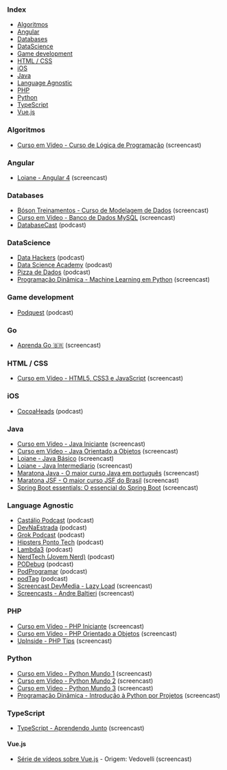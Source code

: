 ### Index

* [Algoritmos](#algoritmos)
* [Angular](#angular)
* [Databases](#databases)
* [DataScience](#datascience)
* [Game development](#game-development)
* [HTML / CSS](#html--css)
* [iOS](#ios)
* [Java](#java)
* [Language Agnostic](#language-agnostic)
* [PHP](#php)
* [Python](#python)
* [TypeScript](#typescript)
* [Vue.js](#vuejs)


### Algoritmos

* [Curso em Vídeo - Curso de Lógica de Programação](https://www.youtube.com/playlist?list=PLHz_AreHm4dmSj0MHol_aoNYCSGFqvfXV) (screencast)


### Angular

* [Loiane - Angular 4](https://www.youtube.com/watch?v=tPOMG0D57S0&list=PLGxZ4Rq3BOBoSRcKWEdQACbUCNWLczg2G) (screencast)


### Databases

* [Bóson Treinamentos - Curso de Modelagem de Dados](https://www.youtube.com/playlist?list=PLucm8g_ezqNoNHU8tjVeHmRGBFnjDIlxD) (screencast)
* [Curso em Vídeo - Banco de Dados MySQL](https://www.youtube.com/playlist?list=PLHz_AreHm4dkBs-795Dsgvau_ekxg8g1r) (screencast)
* [DatabaseCast](http://databasecast.com.br) (podcast)


### DataScience

* [Data Hackers](https://datahackers.com.br/podcast) (podcast)
* [Data Science Academy](http://datascienceacademy.com.br/blog/podcast-dsa/) (podcast)
* [Pizza de Dados](https://pizzadedados.com) (podcast)
* [Programação Dinâmica - Machine Learning em Python](https://www.youtube.com/playlist?list=PL5TJqBvpXQv5CBxLkdqmou_86syFK7U3Q) (screencast)


### Game development

* [Podquest](http://www.podquest.com.br) (podcast)


### Go

* [Aprenda Go :brazil:](https://www.youtube.com/playlist?list=PLCKpcjBB_VlBsxJ9IseNxFllf-UFEXOdg) (screencast)


### HTML / CSS

* [Curso em Vídeo - HTML5, CSS3 e JavaScript](https://www.youtube.com/playlist?list=PLHz_AreHm4dlAnJ_jJtV29RFxnPHDuk9o) (screencast)


### iOS

* [CocoaHeads](http://www.cocoaheads.com.br/podcasts) (podcast)


### Java

* [Curso em Vídeo - Java Iniciante](https://www.youtube.com/playlist?list=PLHz_AreHm4dkI2ZdjTwZA4mPMxWTfNSpR) (screencast)
* [Curso em Vídeo - Java Orientado a Objetos](https://www.youtube.com/playlist?list=PLHz_AreHm4dkqe2aR0tQK74m8SFe-aGsY) (screencast)
* [Loiane - Java Básico](https://www.youtube.com/watch?v=LnORjqZUMIQ&list=PLGxZ4Rq3BOBq0KXHsp5J3PxyFaBIXVs3r) (screencast)
* [Loiane - Java Intermediario](https://www.youtube.com/watch?v=EdEKx24xHGc&list=PLGxZ4Rq3BOBoqYyFWOV_YbfBW80YGAGEI) (screencast)
* [Maratona Java - O maior curso Java em português](https://www.youtube.com/playlist?list=PL62G310vn6nHrMr1tFLNOYP_c73m6nAzL) (screencast)
* [Maratona JSF - O maior curso JSF do Brasil](https://www.youtube.com/playlist?list=PL62G310vn6nHSNpACkELWiPlM8J8z8t5J) (screencast)
* [Spring Boot essentials: O essencial do Spring Boot](https://www.youtube.com/playlist?list=PL62G310vn6nF3gssjqfCKLpTK2sZJ_a_1) (screencast)


### Language Agnostic

 * [Castálio Podcast](http://castalio.info) (podcast)
 * [DevNaEstrada](http://devnaestrada.com.br) (podcast)
 * [Grok Podcast](http://www.grokpodcast.com) (podcast)
 * [Hipsters Ponto Tech](http://hipsters.tech) (podcast)
 * [Lambda3](https://blog.lambda3.com.br/category/podcast) (podcast)
 * [NerdTech (Jovem Nerd)](https://jovemnerd.com.br/playlist/nerdtech) (podcast)
 * [PODebug](http://www.podebug.com) (podcast)
 * [PodProgramar](https://mundopodcast.com.br/podprogramar) (podcast)
 * [podTag](https://podtag.com.br) (podcast)
 * [Screencast DevMedia - Lazy Load](https://www.youtube.com/playlist?list=PLi75dzoFwEbo89TG5IaD4ODYPeJK9uxA5) (screencast)
 * [Screencasts - Andre Baltieri](https://www.youtube.com/playlist?list=PLTMuY7ptzFISwigIWpZQtp6b0TuEEvqLC) (screencast)


### PHP

* [Curso em Vídeo - PHP Iniciante](https://www.youtube.com/watch?v=F7KzJ7e6EAc&list=PLHz_AreHm4dm4beCCCmW4xwpmLf6EHY9k) (screencast)
* [Curso em Vídeo - PHP Orientado a Objetos](https://www.youtube.com/watch?v=KlIL63MeyMY&list=PLHz_AreHm4dmGuLII3tsvryMMD7VgcT7x) (screencast)
* [UpInside - PHP Tips](https://www.youtube.com/playlist?list=PLi_gvjv-JgXqsmCAOrueT1-4JrnMW8_Gg) (screencast)


### Python

* [Curso em Vídeo - Python Mundo 1](https://www.youtube.com/watch?v=S9uPNppGsGo&list=PLHz_AreHm4dlKP6QQCekuIPky1CiwmdI6) (screencast)
* [Curso em Vídeo - Python Mundo 2](https://www.youtube.com/watch?v=nJkVHusJp6E&list=PLHz_AreHm4dk_nZHmxxf_J0WRAqy5Czye) (screencast)
* [Curso em Vídeo - Python Mundo 3](https://www.youtube.com/watch?v=0LB3FSfjvao&list=PLHz_AreHm4dksnH2jVTIVNviIMBVYyFnH) (screencast)
* [Programação Dinâmica - Introdução à Python por Projetos](https://www.youtube.com/playlist?list=PL5TJqBvpXQv6AEfVymby32MinHdxZA-8J) (screencast)


### TypeScript

* [TypeScript - Aprendendo Junto](https://www.youtube.com/playlist?list=PL62G310vn6nGg5OzjxE8FbYDzCs_UqrUs) (screencast)


#### Vue.js

* [Série de vídeos sobre Vue.js](https://vimeo.com/channels/1115590/videos/) - Origem: Vedovelli  (screencast)
